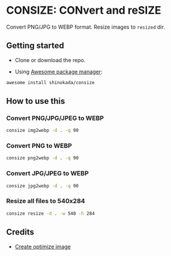 # CONSIZE: CONvert and reSIZE

Convert PNG/JPG to WEBP format. Resize images to `resized` dir.

## Getting started

- Clone or download the repo.

- Using [Awesome package manager](https://github.com/shinokada/awesome):

```sh
awesome install shinokada/consize
```

## How to use this

### Convert PNG/JPG/JPEG to WEBP

```sh
consize img2webp -d . -q 90
```

### Convert PNG to WEBP

```sh
consize png2webp -d . -q 90
```

### Convert JPG/JPEG to WEBP

```sh
consize jpg2webp -d . -q 90
```

### Resize all files to 540x284

```sh
consize resize -d . -w 540 -h 284
```

## Credits

- [Create optimize image](https://github.com/shinokada/create-optimize-images)
